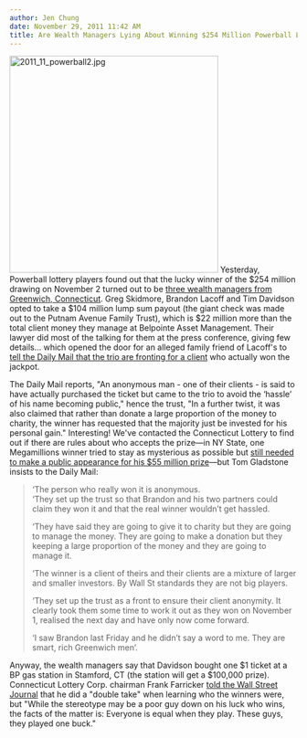 ```yaml
---
author: Jen Chung
date: November 29, 2011 11:42 AM
title: Are Wealth Managers Lying About Winning $254 Million Powerball Lottery?
---
```


<p><span class="mt-enclosure mt-enclosure-image" style="display: inline;"> <img alt="2011_11_powerball2.jpg" src="https://web.archive.org/web/20120428232234im_/http://gothamist.com/attachments/jen/2011_11_powerball2.jpg" width="365" height="380" class="image-right"> </span>Yesterday, Powerball lottery players found out that the lucky winner of the $254 million drawing on November 2 turned out to be <a href="https://web.archive.org/web/20120428232234/http://gothamist.com/2011/11/28/rich_get_richer_ct_wealth_managers.php">three wealth managers from Greenwich, Connecticut</a>. Greg Skidmore, Brandon Lacoff and Tim Davidson opted to take a $104 million lump sum payout (the giant check was made out to the Putnam Avenue Family Trust), which is $22 million more than the total client money they manage at Belpointe Asset Management.  Their lawyer did most of the talking for them at the press conference, giving few details... which opened the door for an alleged family friend of Lacoff&apos;s to<a href="https://web.archive.org/web/20120428232234/http://www.dailymail.co.uk/news/article-2067456/Record-254m-powerball-winners-accused-collecting-fortune-mysterious-client.html"> tell the Daily Mail that the trio are fronting for a client</a> who actually won the jackpot.</p>

<p>The Daily Mail reports, &quot;An anonymous man - one of their clients - is said to have actually purchased the ticket but came to the trio to avoid the &#x2018;hassle&#x2019; of his name becoming public,&quot; hence the trust, &quot;In a further twist, it was also claimed that rather than donate a large proportion of the money to charity, the winner has requested that the majority just be invested for his personal gain.&quot;  Interesting!  We&apos;ve contacted the Connecticut Lottery to find out if there are rules about who accepts the prize&#x2014;in NY State, one Megamillions winner tried to stay as mysterious as possible but <a href="https://web.archive.org/web/20120428232234/http://gothamist.com/2009/07/29/mega_millionaire_picks_up_check_qui.php">still needed to make a public appearance for his $55 million prize</a>&#x2014;but Tom Gladstone insists to the Daily Mail:</p><blockquote>&#x2018;The person who really won it is anonymous.<br>
&#x2018;They set up the trust so that Brandon and his two partners could claim they won it and that the real winner wouldn&#x2019;t get hassled.<p></p>

<p>&#x2018;They have said they are going to give it to charity but they are going to manage the money. They are going to make a donation but they keeping a large proportion of the money and they are going to manage it.</p>

<p>&#x2018;The winner is a client of theirs and their clients are a mixture of larger and smaller investors. By Wall St standards they are not big players.</p>

<p>&#x2018;They set up the trust as a front to ensure their client anonymity. It clearly took them some time to work it out as they won on November 1, realised the next day and have only now come forward.</p>

<p>&#x2018;I saw Brandon last Friday and he didn&#x2019;t say a word to me. They are smart, rich Greenwich men&#x2019;.</p></blockquote>Anyway, the wealth managers say that Davidson bought one $1 ticket at a BP gas station in Stamford, CT (the station will get a $100,000 prize). Connecticut Lottery Corp. chairman Frank Farricker <a href="https://web.archive.org/web/20120428232234/http://online.wsj.com/article/SB10001424052970203802204577066950430042784.html?mod=WSJ_NY_LEFTTopStories">told the Wall Street Journal</a> that he did a &quot;double take&quot; when learning who the winners were, but &quot;While the stereotype may be a poor guy down on his luck who wins, the facts of the matter is: Everyone is equal when they play. These guys, they played one buck.&quot;<p></p>